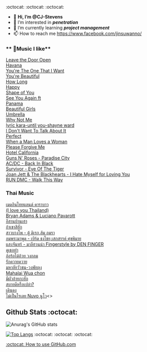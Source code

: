 :octocat: :octocat: :octocat:
- 👋 **Hi, I’m @CJ-Stevens**
- 👀 I’m interested in **_penetration_**
- 🌱 I’m currently learning **_project management_**
- 📫 How to reach me https://www.facebook.com/jinsuwanno/
### ** 🎼Music I like**<br>
[Leave the Door Open](https://www.youtube.com/watch?v=adLGHcj_fmA)<br>
[Havana](https://www.youtube.com/watch?v=EBwKMzoprvE)<br>
[You're The One That I Want](https://www.youtube.com/watch?v=7oKPYe53h78)<br>
[You're Beautiful](https://www.youtube.com/watch?v=oofSnsGkops)<br>
[How Long](https://www.youtube.com/watch?v=CwfoyVa980U)<br>
[Happy](https://www.youtube.com/watch?v=ZbZSe6N_BXs)<br>
[Shape of You](https://www.youtube.com/watch?v=JGwWNGJdvx8&list=RDJGwWNGJdvx8&start_radio=1&rv=JGwWNGJdvx8&t=11)<br>
[See You Again ft](https://www.youtube.com/watch?v=RgKAFK5djSk)<br>
[Panama](https://www.youtube.com/watch?v=tMmMTdc7RE0)<br>
[Beautiful Girls](https://www.youtube.com/watch?v=MrTz5xjmso4)<br>
[Umbrella](https://www.youtube.com/watch?v=CvBfHwUxHIk)<br>
[Why Not Me](https://www.youtube.com/watch?v=sGkQxFEi6AU)<br>
[lyric kara-until you-shayne ward](https://www.youtube.com/watch?v=7-HM5jdSfqg)<br>
[I Don't Want To Talk About It](https://www.youtube.com/watch?v=w46bWxS9IjY)<br>
[Perfect](https://www.youtube.com/watch?v=2Vv-BfVoq4g&list=RDJGwWNGJdvx8&index=2)<br>
[When a Man Loves a Woman](https://www.youtube.com/watch?v=MUuNDb-nm5M)<br>
[Please Forgive Me](https://www.youtube.com/watch?v=9EHAo6rEuas)<br>
[Hotel California](https://www.youtube.com/watch?v=EBwKMzoprvE)<br>
[Guns N' Roses - Paradise City](https://www.youtube.com/watch?v=Rbm6GXllBiw&list=PLkjTTfaqDiFK86qfQMEXKlk4IUqbBCJhg&index=4)<br>
[AC/DC - Back In Black](https://www.youtube.com/watch?v=pAgnJDJN4VA)<br>
[Survivor - Eye Of The Tiger](https://www.youtube.com/watch?v=btPJPFnesV4)<br>
[Joan Jett & The Blackhearts - I Hate Myself for Loving You](https://www.youtube.com/watch?v=bpNw7jYkbVc)<br>
[RUN DMC - Walk This Way](https://www.youtube.com/watch?v=4B_UYYPb-Gk)<br>
### Thai Music
[เมดอินไทยแลนด์ คาราบาว](https://www.youtube.com/watch?v=fVdOqSbkDoo&list=RDfVdOqSbkDoo&start_radio=1)<br>
[(I love you Thailand)](https://www.youtube.com/watch?v=WXsV_ZKHcm4)<br>
[Bryan Adams & Luciano Pavarott](https://www.youtube.com/watch?v=Ic6z6kFfbNk)<br>
[อีสานบ้านเฮา](https://www.youtube.com/watch?v=RhfjIUjiAkU)<br>
[ถ้าเขาสิฮัก](https://www.youtube.com/watch?v=e7Zip5_auIw)<br>
[สาวบางโพ - ตู้ ดิเรก,ส้ม อมรา](https://www.youtube.com/watch?v=jbVH4-JKSfM)<br>
[อมพระมาพูด - เบิร์ด ธงไชย,เสกสรรค์ ศุขพิมาย](https://www.youtube.com/watch?v=pYjPGBHM9Bw)<br>
[แสงจันทร์ - มาลีฮวนน่า Fingerstyle by DEN FINGER](https://www.youtube.com/watch?v=1yVt0rB3K3I)<br>
[ดูเธอทำ](https://www.youtube.com/watch?v=Dmhg_zFMvIY&list=RD5kTa3EFX7lQ&index=15)<br>
[อ้อร้อได้ถ้วย วงกลม](https://www.youtube.com/watch?v=5kTa3EFX7lQ&list=RD5kTa3EFX7lQ&start_radio=1)<br>
[รักควายควาย](https://www.youtube.com/watch?v=45c2yaZesCA&list=RD5kTa3EFX7lQ&index=23)<br>
[มหาลัยวัวชน-วงพัทลุง](https://www.youtube.com/watch?v=O4LPMp1qTSg)<br>
[Mahalai Wua chon](https://www.youtube.com/watch?v=vwOOqIow6dM)<br>
[มีผัวอ้ายกะฮัก](https://www.youtube.com/watch?v=UDnGdoO1mPw)<br>
[สบายดีหรือเปล่า?](https://www.youtube.com/watch?v=CpyPFfWYm5o)<br>
[เดินดง](https://www.youtube.com/watch?v=U1YvRG45eS4)<br>
[ไม่เป็นไรเลย Nuvo นูโว](https://www.youtube.com/watch?v=EQfhd5RBrAY)<>

## Github Stats :octocat:

![Anurag's GitHub stats](https://github-readme-stats.vercel.app/api?username=CJ-Stevens&show_icons=true&theme=radical)

[![Top Langs](https://github-readme-stats.vercel.app/api/top-langs/?username=CJ-Stevens&langs_count=8)](https://github.com/anuraghazra/github-readme-stats)
:octocat: :octocat: :octocat:
<!---
CJ-Stevens/Chenchira is a ✨ special ✨ repository because its `README.md` (this file) appears on your GitHub profile.
You can click the Preview link to take a look at your changes.
--->
[:octocat: How to use GitHub.com](https://docs.github.com/en/github)

